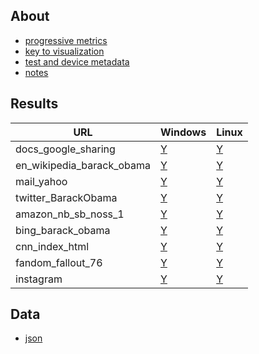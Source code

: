 ## About
- [progressive metrics](/docs/about_1.md)
- [key to visualization](/docs/about_2.md)
- [test and device metadata](/docs/results_metadata.md)
- [notes](/docs/observations.md)


## Results
<table>
<thead>
	<tr>
		<th>URL</th>
		<th>Windows</th>
		<th>Linux</th>
	</tr>
</thead>
<tbody>
	<tr>
		<td>docs_google_sharing</td>
		<td><a href="~/pages/2025-02-12-windows-11-docs_google_sharing-aggregate.svg">Y</a></td>
		<td><a href="~/pages/2025-02-12-linux-18-docs_google_sharing-aggregate.svg">Y</a></td>
	</tr>
	<tr>
		<td>en_wikipedia_barack_obama</td>
		<td><a href="~/pages/2025-02-12-windows-11-en_wikipedia_barack_obama-aggregate.svg">Y</a></td>
		<td><a href="~/pages/2025-02-12-linux-18-en_wikipedia_barack_obama-aggregate.svg">Y</a></td>
	</tr>
	<tr>
		<td>mail_yahoo</td>
		<td><a href="~/pages/2025-02-12-windows-11-mail_yahoo-aggregate.svg">Y</a></td>
		<td><a href="~/pages/2025-02-12-linux-18-mail_yahoo-aggregate.svg">Y</a></td>
	</tr>
	<tr>
		<td>twitter_BarackObama</td>
		<td><a href="~/pages/2025-02-12-windows-11-twitter_BarackObama-aggregate.svg">Y</a></td>
		<td><a href="~/pages/2025-02-12-linux-18-twitter_BarackObama-aggregate.svg">Y</a></td>
	</tr>
	<tr>
		<td>amazon_nb_sb_noss_1</td>
		<td><a href="~/pages/2025-02-12-windows-11-amazon_nb_sb_noss_1-aggregate.svg">Y</a></td>
		<td><a href="~/pages/2025-02-12-linux-18-amazon_nb_sb_noss_1-aggregate.svg">Y</a></td>
	</tr>
	<tr>
		<td>bing_barack_obama</td>
		<td><a href="~/pages/2025-02-12-windows-11-bing_barack_obama-aggregate.svg">Y</a></td>
		<td><a href="~/pages/2025-02-12-linux-18-bing_barack_obama-aggregate.svg">Y</a></td>
	</tr>
	<tr>
		<td>cnn_index_html</td>
		<td><a href="~/pages/2025-02-12-windows-11-cnn_index_html-aggregate.svg">Y</a></td>
		<td><a href="~/pages/2025-02-12-linux-18-cnn_index_html-aggregate.svg">Y</a></td>
	</tr>
	<tr>
		<td>fandom_fallout_76</td>
		<td><a href="~/pages/2025-02-12-windows-11-fandom_fallout_76-aggregate.svg">Y</a></td>
		<td><a href="~/pages/2025-02-12-linux-18-fandom_fallout_76-aggregate.svg">Y</a></td>
	</tr>
	<tr>
		<td>instagram</td>
		<td><a href="~/pages/2025-02-12-windows-11-instagram-aggregate.svg">Y</a></td>
		<td><a href="~/pages/2025-02-12-linux-18-instagram-aggregate.svg">Y</a></td>
	</tr>

</tbody>
</table>


## Data
* [json](https://github.com/bdekoz/midnight.ci-2025-02/tree/main/results)
